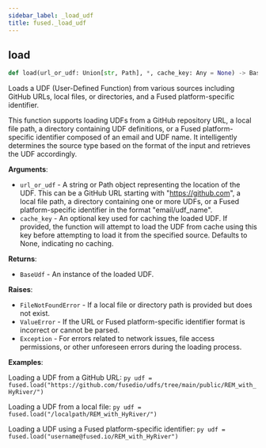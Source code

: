 ```yaml
---
sidebar_label: _load_udf
title: fused._load_udf
---
```


## load

```python
def load(url_or_udf: Union[str, Path], *, cache_key: Any = None) -> BaseUdf
```

Loads a UDF (User-Defined Function) from various sources including GitHub URLs,
local files, or directories, and a Fused platform-specific identifier.

This function supports loading UDFs from a GitHub repository URL, a local file path,
a directory containing UDF definitions, or a Fused platform-specific identifier
composed of an email and UDF name. It intelligently determines the source type based
on the format of the input and retrieves the UDF accordingly.

**Arguments**:

- `url_or_udf` - A string or Path object representing the location of the UDF. This can be
  a GitHub URL starting with "https://github.com", a local file path, a directory
  containing one or more UDFs, or a Fused platform-specific identifier in the
  format "email/udf_name".
- `cache_key` - An optional key used for caching the loaded UDF. If provided, the function
  will attempt to load the UDF from cache using this key before attempting to
  load it from the specified source. Defaults to None, indicating no caching.
  

**Returns**:

- `BaseUdf` - An instance of the loaded UDF.
  

**Raises**:

- `FileNotFoundError` - If a local file or directory path is provided but does not exist.
- `ValueError` - If the URL or Fused platform-specific identifier format is incorrect or
  cannot be parsed.
- `Exception` - For errors related to network issues, file access permissions, or other
  unforeseen errors during the loading process.
  

**Examples**:

  Loading a UDF from a GitHub URL:
    ```py
    udf = fused.load("https://github.com/fusedio/udfs/tree/main/public/REM_with_HyRiver/")
    ```
  
  Loading a UDF from a local file:
    ```py
    udf = fused.load("/localpath/REM_with_HyRiver/")
    ```
  
  Loading a UDF using a Fused platform-specific identifier:
    ```py
    udf = fused.load("username@fused.io/REM_with_HyRiver")
    ```

